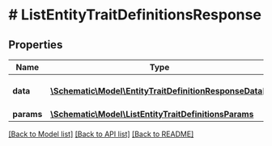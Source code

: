 # # ListEntityTraitDefinitionsResponse

## Properties

Name | Type | Description | Notes
------------ | ------------- | ------------- | -------------
**data** | [**\Schematic\Model\EntityTraitDefinitionResponseData[]**](EntityTraitDefinitionResponseData.md) | The returned resources |
**params** | [**\Schematic\Model\ListEntityTraitDefinitionsParams**](ListEntityTraitDefinitionsParams.md) |  |

[[Back to Model list]](../../README.md#models) [[Back to API list]](../../README.md#endpoints) [[Back to README]](../../README.md)

